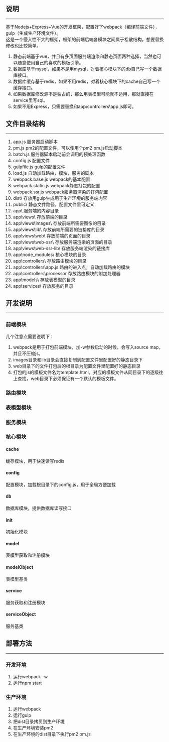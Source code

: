 ## 说明
---
基于Nodejs+Express+Vue的开发框架，配置好了webpack（编译前端文件），gulp（生成生产环境文件）。     
这是一个侵入性不大的框架，框架的前端后端各模块之间属于松散结构，想要替换修改也比较简单。     
1. 静态前端基于vue，并且有多页面服务端渲染和静态页面两种选择，当然也可以随意使用自己的喜欢的模板引擎。
2. 数据库基于mysql，如果不是用mysql，对着核心模块下的db自己写一个数据库接口。   
3. 数据库缓存基于redis，如果不用redis，对着核心模块下的cache自己写一个缓存接口。  
4. 如果数据库修改源不是独占的，那么用表模型可能就不适用，那就直接在service里写sql。 
5. 如果不用Express，只需要替换和app\controllers\app.js即可。   
   
## 文件目录结构
---
1. app.js 服务器启动脚本
2. pm.js pm2的配置文件，可以使用个pm2 pm.js启动脚本
3. batch.js 服务器脚本启动前会调用的预处理函数
4. config.js 配置文件
5. gulpfile.js gulp的配置文件
6. load.js 自动加载路由，模块，服务的脚本
7. webpack.base.js webpack的基本配置
8. webpack.static.js webpack静态打包的配置
9. webpack.ssr.js webpack服务器渲染的打包配置
10. dist\ 存放用gulp生成用于生产环境的服务端内容
11. public\ 静态文件路径，配置文件里可定义
12. app\ 服务端的内容目录
13. app\views\ 存放前端的目录
14. app\views\images\ 存放前端所需要图像的目录
15. app\views\lib\ 存放前端所需要的链接库的目录
16. app\views\web\ 存放前端的页面的目录
17. app\views\web-ssr\ 存放服务端渲染的页面的目录
18. app\views\web-ssr-lib\ 存放服务端渲染的链接库
19. app\node_modules\ 核心模块的目录
20. app\controllers\ 存放路由模块的目录
21. app\controllers\app.js 路由的进入点，自动加载路由的模块
22. app\controllers\processor 存放路由模块的附加处理器
23. app\models\ 存放表模型的目录
24. app\services\ 存放服务的目录

## 开发说明
---
### 前端模块
几个注意点需要说明下：
1. webpack是用于打包前端模块，加-w参数启动的时候，会写入source map，并且不压缩js。
2. images目录和lib目录会直接复制到配置文件里配置好的静态目录下
3. web目录下的文件打包后的根目录为配置文件里配置好的静态目录
2. 打包的js的模板文件名为template.html，对应的模板文件从同目录下的逐级往上查找，web目录下必须保证有一个默认的模板文件。

### 路由模块

### 表模型模块

### 服务模块

### 核心模块
#### cache
缓存模块，用于快速读写redis
#### config
配置模块，加载根目录下的config.js，用于全局方便加载
#### db
数据库模块，提供数据库读写接口
#### init
初始化模块
#### model
表模型获取和注册模块
#### modelObject
表模型基类
#### service
服务获取和注册模块
#### serviceObject
服务基类

## 部署方法
---
### 开发环境
1. 运行webpack -w
2. 运行npm start
### 生产环境
1. 运行webpack
2. 运行gulp
3. 把dist目录拷贝到生产环境
4. 在生产环境安装pm2
5. 在生产环境的dist目录下执行pm2  pm.js